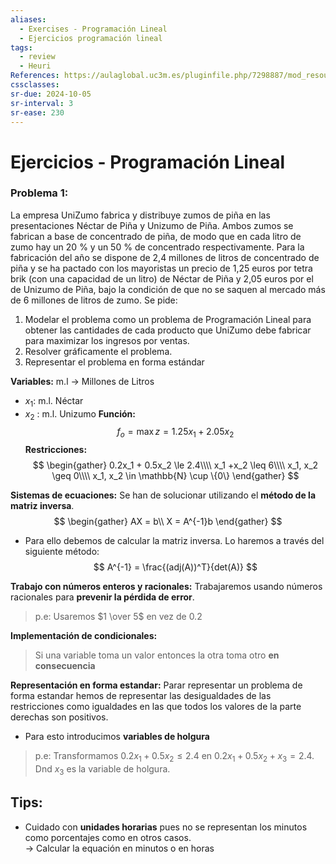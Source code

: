 ```yaml
---
aliases:
  - Exercises - Programación Lineal
  - Ejercicios programación lineal
tags:
  - review
  - Heuri
References: https://aulaglobal.uc3m.es/pluginfile.php/7298887/mod_resource/content/2/enunciados_representacion_lp.pdf
cssclasses:
sr-due: 2024-10-05
sr-interval: 3
sr-ease: 230
---
```

# Ejercicios - Programación Lineal

### Problema 1:
La empresa UniZumo fabrica y distribuye zumos de piña en las presentaciones Néctar de Piña y Unizumo de Piña. Ambos zumos se fabrican a base de concentrado de piña, de modo que en cada litro de zumo hay un 20 % y un 50 % de concentrado respectivamente. Para la fabricación del año se dispone de 2,4 millones de litros de concentrado de piña y se ha pactado con los mayoristas un precio de 1,25 euros por tetra brik (con una capacidad de un litro) de Néctar de Piña y 2,05 euros por el de Unizumo de Piña, bajo la condición de que no se saquen al mercado más de 6 millones de litros de zumo. 
Se pide: 
1. Modelar el problema como un problema de Programación Lineal para obtener las cantidades de cada producto que UniZumo debe fabricar para maximizar los ingresos por ventas. 
2. Resolver gráficamente el problema. 
3. Representar el problema en forma estándar

**Variables:**
m.l → Millones de Litros
+ $x_1$: m.l. Néctar
+ $x_2$ : m.l. Unizumo
**Función:**
$$
f_o = \max z = 1.25 x_1 + 2.05 x_2
$$
**Restricciones:**
$$
\begin{gather}
0.2x_1 + 0.5x_2 \le 2.4\\\\
x_1 +x_2 \leq 6\\\\
x_1, x_2 \geq 0\\\\
x_1, x_2 \in \mathbb{N} \cup \{0\}
\end{gather}
$$

**Sistemas de ecuaciones:**
Se han de solucionar utilizando el **método de la matriz inversa**. 
$$
\begin{gather}
AX = b\\
X = A^{-1}b
\end{gather}
$$
+ Para ello debemos de calcular la matriz inversa. Lo haremos a través del siguiente método: 
$$
A^{-1} = \frac{(adj(A))^T}{det(A)}
$$

**Trabajo con números enteros y racionales:** 
Trabajaremos usando números racionales para **prevenir la pérdida de error**. 
> p.e: Usaremos $1 \over 5$ en vez de $0.2$

**Implementación de condicionales:**
>Si una variable toma un valor entonces la otra toma otro **en consecuencia**

**Representación en forma estandar:**
Parar representar un problema de forma estandar hemos de representar las desigualdades de las restricciones como igualdades en las que todos los valores de la parte derechas son positivos. 
+ Para esto introducimos **variables de holgura**
> p.e: Transformamos $0.2x_1 + 0.5x_2 \leq 2.4$ en $0.2x_1 + 0.5x_2 + x_3 = 2.4$. Dnd $x_3$ es la variable de holgura. 



## Tips: 
+ Cuidado con **unidades horarias** pues no se representan los minutos como porcentajes como en otros casos.  
	  → Calcular la equación en minutos o en horas